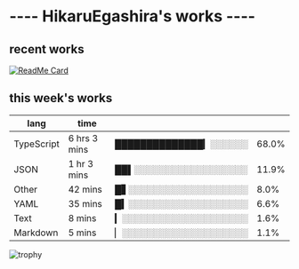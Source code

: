 # ---- HikaruEgashira's works ----

## recent works

[![ReadMe Card](https://github-readme-stats.vercel.app/api/pin/?username=twin-te&repo=twinte-front)](https://github.com/twin-te/twinte-front)

## this week's works

| lang        | time           |                       |        |
| ----------- | -------------- | --------------------- | ------ |
| TypeScript  | 6 hrs 3 mins   | ██████████████▎░░░░░░ |  68.0% |
| JSON        | 1 hr 3 mins    | ██▌░░░░░░░░░░░░░░░░░░ |  11.9% |
| Other       | 42 mins        | █▋░░░░░░░░░░░░░░░░░░░ |   8.0% |
| YAML        | 35 mins        | █▍░░░░░░░░░░░░░░░░░░░ |   6.6% |
| Text        | 8 mins         | ▎░░░░░░░░░░░░░░░░░░░░ |   1.6% |
| Markdown    | 5 mins         | ▏░░░░░░░░░░░░░░░░░░░░ |   1.1% |

![trophy](https://github-profile-trophy.vercel.app/?username=HikaruEgashira&theme=flat)
